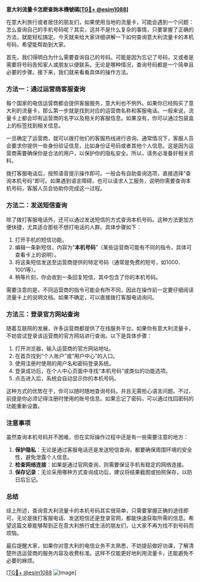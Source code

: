 **意大利流量卡怎麽查詢本機號碼[[TG💪+ @esim1088](https://t.me/s/esim1088)]**

在意大利旅行或者居住的朋友们，如果使用当地的流量卡，可能会遇到一个问题：怎么查询自己的手机号码呢？其实，这并不是什么复杂的事情，只要掌握了正确的方法，就能轻松搞定。今天就来给大家详细讲解一下如何查询意大利流量卡的本机号码，希望能帮助到大家。

首先，我们得明白为什么需要查询自己的号码。可能是因为忘记了号码，又或者是需要将号码告知家人或朋友以便联系。无论是哪种情况，查询号码都是一个简单且必要的步骤。接下来，我们就来看看具体的操作方法。

### 方法一：通过运营商客服查询

每个国家的电信运营商都会提供客服服务，意大利也不例外。如果你已经购买了意大利的流量卡，那么第一步就是找到对应的运营商名称和客服电话。一般来说，流量卡上都会印有运营商的名字以及相关的客服信息。如果没有，你可以通过包装盒上的标签找到相关信息。

一旦确定了运营商，就可以拨打他们的客服热线进行咨询。通常情况下，客服人员会要求你提供一些身份验证信息，比如身份证号码或者其他个人信息。这是因为运营商需要确保你是合法的用户，以保护你的隐私安全。所以，请务必准备好相关资料。

拨打客服电话后，按照语音提示操作即可。一般会有自助查询选项，直接选择“查询本机号码”即可。如果遇到语言障碍，也可以请求人工服务，说明你需要查询本机号码，客服人员会协助你完成这一过程。

### 方法二：发送短信查询

除了拨打客服电话外，还可以通过发送短信的方式查询本机号码。这种方法更加方便快捷，尤其适合那些不想打电话的人群。具体步骤如下：

1. 打开手机的短信功能。
2. 编辑一条新短信，内容为“**本机号码**”（某些运营商可能有不同的指令，具体可查看卡上的说明）。
3. 将这条短信发送至运营商提供的特定号码（通常是免费的短号，如1000、1001等）。
4. 稍等片刻，你会收到一条回复短信，其中包含了你的本机号码。

需要注意的是，不同运营商的指令可能会有所不同，因此在操作前一定要仔细阅读流量卡上的说明文档。如果不确定，可以直接拨打客服电话询问。

### 方法三：登录官方网站查询

随着互联网的发展，许多运营商都提供了在线服务平台。如果你有意大利流量卡，不妨尝试登录该运营商的官方网站进行查询。以下是具体步骤：

1. 打开浏览器，输入运营商的官方网站地址。
2. 在首页找到“个人账户”或“用户中心”的入口。
3. 使用注册时使用的用户名和密码登录系统。
4. 登录成功后，在个人中心页面中寻找“本机号码”或类似的功能选项。
5. 点击进入后，系统会自动显示你的本机号码。

这种方式的优势在于，你可以随时随地查询号码，并且无需担心语言问题。不过，前提是你必须记得注册时使用的账号信息。如果忘记了密码，可以通过找回密码的功能重新设置。

### 注意事项

虽然查询本机号码并不困难，但在实际操作过程中还是有一些需要注意的地方：

1. **保护隐私**：无论是通过客服电话还是发送短信查询，都要确保周围环境的安全性，避免泄露个人信息。
2. **检查网络连接**：如果是通过官网查询，则需要保证手机有稳定的网络连接。
3. **保存记录**：无论采用哪种方式查询成功后，建议将结果截图或拍照保存，以防日后忘记。

### 总结

综上所述，查询意大利流量卡的本机号码其实很简单，只需要掌握正确的途径即可。无论是拨打客服电话、发送短信还是登录官网，都能快速获取所需的信息。希望这篇文章能够帮到正在意大利旅行或生活的朋友们，让大家不再为找不到号码而烦恼。

最后提醒大家，如果你对意大利的电信业务不太熟悉，不妨提前做好功课，了解清楚所选运营商的服务内容及收费标准。这样不仅能更好地利用流量卡，还能避免不必要的麻烦。

[[TG💪+ @esim1088](https://t.me/s/esim1088) ![Image](https://i.postimg.cc/4NQfJmqS/Snipaste-2025-05-13-00-14-12.png)]